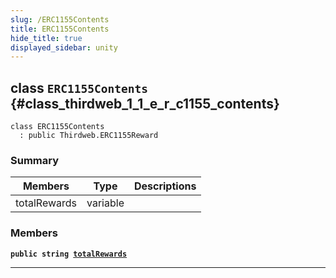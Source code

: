```yaml
---
slug: /ERC1155Contents
title: ERC1155Contents
hide_title: true
displayed_sidebar: unity
---
```


## class `ERC1155Contents` {#class_thirdweb_1_1_e_r_c1155_contents}

```
class ERC1155Contents
  : public Thirdweb.ERC1155Reward
```

### Summary

| Members | Type | Descriptions |
| ------- | ---- | ------------ |
| totalRewards | variable |  |

### Members

**`public string `[`totalRewards`](#class_thirdweb_1_1_e_r_c1155_contents_1afcb2215b798572d3b04940318974cf60)**

---
